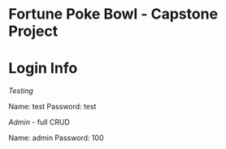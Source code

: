 # Fortune Poke Bowl - Capstone Project


# Login Info
*Testing*

Name: test
Password: test

*Admin* - full CRUD 

Name: admin
Password: 100